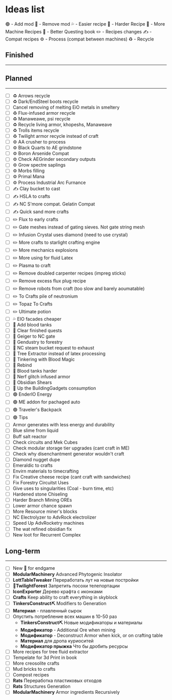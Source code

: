 # Ideas list

🟢 - Add mod
🔴 - Remove mod
💦 - Easier recipe
🔶 - Harder Recipe
🔧 - More Machine Recipes
📖 - Better Questing book
✏️ - Recipes changes
✍ - Compat recipes
⚙️ - Process (compat between machines)
♻️ - Recycle

## Finished

-----------


## Planned

-----------

- [ ] ♻️ Arrows recycle
- [ ] ♻️ Dark/EndSteel boots recycle
- [ ] Cancel removing of melting EiO metals in smeltery
- [ ] ♻️ Flux-infused armor recycle
- [ ] ♻️ Manaweawe, psi recycle
- [ ] ♻️ Recycle living armor, khopeshs, Manaweave
- [ ] ♻️ Trolls items recycle
- [ ] ♻️ Twilight armor recycle instead of craft
- [ ] ⚙️ AA crusher to process
- [ ] ⚙️ Black Quarts to AE grindstone
- [ ] ⚙️ Boron Arsenide Compat
- [ ] ⚙️ Check AEGrinder secondary outputs
- [ ] ⚙️ Grow spectre saplings
- [ ] ⚙️ Morbs filling
- [ ] ⚙️ Primal Mana
- [ ] ⚙️ Process Industrial Arc Furnance
- [ ] ✍ Clay bucket to cast
- [ ] ✍ HSLA to crafts
- [ ] ✍ NC S'more compat. Gelatin Compat
- [ ] ✍ Quick sand more crafts
- [ ] ✏️ Flux to early crafts
- [ ] ✏️ Gate meshes instead of gating sieves. Not gate string mesh
- [ ] ✏️ Infusion Crystal uses diamond (need to use crystal)
- [ ] ✏️ More crafts to starlight crafting engine
- [ ] ✏️ More mechanics explosions
- [ ] ✏️ More using for fluid Latex
- [ ] ✏️ Plasma to craft
- [ ] ✏️ Remove doubled carpenter recipes (impreg sticks)
- [ ] ✏️ Remove excess flux plug recipe
- [ ] ✏️ Remove robots from craft (too slow and barely aoumatable)
- [ ] ✏️ To Crafts pile of neutronium
- [ ] ✏️ Topaz To Crafts
- [ ] ✏️ Ultimate potion
- [ ] 💦 EIO facades cheaper
- [ ] 📖 Add blood tanks
- [ ] 📖 Clear finished quests
- [ ] 📖 Geiger to NC gate
- [ ] 📖 Gendustry to forestry
- [ ] 📖 NC steam bucket request to exhaust
- [ ] 📖 Tree Extractor instead of latex processing
- [ ] 🔴 Tinkering with Blood Magic
- [ ] 🔴 Rebind
- [ ] 🔶 Blood tanks harder
- [ ] 🔶 Nerf glitch infused armor
- [ ] 🔶 Obsidian Shears
- [ ] 🔶 Up the BuildingGadgets consumption
- [ ] 🟢 EnderIO Energy
- [ ] 🟢 ME addon for pachaged auto
- [ ] 🟢 Traveler's Backpack
- [ ] 🟢 Tips
- [ ] Armor generates with less energy and durability
- [ ] Blue slime from liquid
- [ ] Buff salt reactor
- [ ] Check circuits and Mek Cubes
- [ ] Check modular storage tier upgrades (cant craft in ME)
- [ ] Check why disenchantment generator wouldn't craft
- [ ] Diamond nugget dupe
- [ ] Emeraldic to crafts
- [ ] Envirn materials to timecrafting
- [ ] Fix Creative cheese recipe (cant craft with sandwiches)
- [ ] Fix Forestry Circuitst Uses
- [ ] Give uses to singularities (Coal - burn time, etc)
- [ ] Hardened stone Chiseling
- [ ] Harder Branch Mining OREs
- [ ] Lower armor chance spawn
- [ ] More Resource miner's blocks
- [ ] NC Electrolyzer to AdvRock electrolizer
- [ ] Speed Up AdvRocketry machines
- [ ] The wat refined obsidian fix
- [ ] New loot for Recurrent Complex

## Long-term

-----------

- [ ] New 🐝 for endgame
- [ ] **ModularMachinery** Advanced Phytogenic Insolator
- [ ] **LottTableTweaker** Переработать лут на новые постройки
- [ ] **🌳TwilightForest** Запретить посохи телепортации
- [ ] **IconExporter** Дерево крафта с иконками
- [ ] **Crafts** Keep ability to craft everything in skyblock
- [ ] **TinkersConstruct⛏** Modifiers to Generation
- [ ] **Материал** - плавленный сырок
- [ ] Опустить потребление всех машин в 10-50 раз
  - **TinkersConstruct⛏** Новые модификаторы и материалы
  - **Модификатор** - Additional Ore when mining
  - **Модификатор** - Deconstruct Armor when kick, or on crafting table
  - **Материал** для дропа куриоситей
  - **Модификатор прыжка** Что бы дробить ресурсы
- [ ] More recipes for tree fluid extractor
- [ ] Tempelate for 3d Print in book
- [ ] More creosolite crafts
- [ ] Mud bricks to crafts
- [ ] Compost recipes
- [ ] **Rats** Переработка пластиковых отходов
- [ ] **Rats** Structures Generation
- [ ] **ModularMachinery** Armor ingredients Recursively